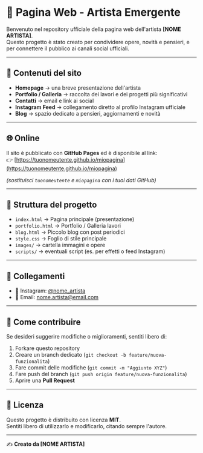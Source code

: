 # 🌟 Pagina Web - Artista Emergente

Benvenuto nel repository ufficiale della pagina web dell'artista **[NOME ARTISTA]**.  
Questo progetto è stato creato per condividere opere, novità e pensieri, e per connettere il pubblico ai canali social ufficiali.

---

## 🎨 Contenuti del sito
- **Homepage** → una breve presentazione dell'artista  
- **Portfolio / Galleria** → raccolta dei lavori e dei progetti più significativi  
- **Contatti** → email e link ai social  
- **Instagram Feed** → collegamento diretto al profilo Instagram ufficiale  
- **Blog** → spazio dedicato a pensieri, aggiornamenti e novità  

---

## 🌐 Online
Il sito è pubblicato con **GitHub Pages** ed è disponibile al link:  
👉 [https://tuonomeutente.github.io/miopagina](https://tuonomeutente.github.io/miopagina)

*(sostituisci `tuonomeutente` e `miopagina` con i tuoi dati GitHub)*

---

## 📂 Struttura del progetto
- `index.html` → Pagina principale (presentazione)  
- `portfolio.html` → Portfolio / Galleria lavori  
- `blog.html` → Piccolo blog con post periodici  
- `style.css` → Foglio di stile principale  
- `images/` → cartella immagini e opere  
- `scripts/` → eventuali script (es. per effetti o feed Instagram)  

---

## 🔗 Collegamenti
- 📸 Instagram: [@nome_artista](https://instagram.com/nome_artista)  
- 📧 Email: nome.artista@email.com  

---

## 🚀 Come contribuire
Se desideri suggerire modifiche o miglioramenti, sentiti libero di:
1. Forkare questo repository  
2. Creare un branch dedicato (`git checkout -b feature/nuova-funzionalita`)  
3. Fare commit delle modifiche (`git commit -m "Aggiunto XYZ"`)  
4. Fare push del branch (`git push origin feature/nuova-funzionalita`)  
5. Aprire una **Pull Request**  

---

## 📜 Licenza
Questo progetto è distribuito con licenza **MIT**.  
Sentiti libero di utilizzarlo e modificarlo, citando sempre l'autore.

---

✍️ **Creato da [NOME ARTISTA]**
